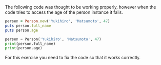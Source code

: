The following code was thought to be working properly, however when the code tries to access the age of the person instance it fails. 

```ruby
person = Person.new('Yukihiro', 'Matsumoto', 47)
puts person.full_name
puts person.age
```
```python
person = Person('Yukihiro', 'Matsumoto', 47)
print(person.full_name)
print(person.age)
```

For this exercise you need to fix the code so that it works correctly.